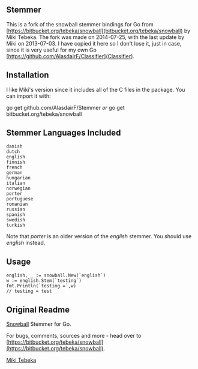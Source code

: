 ## Stemmer

This is a fork of the snowball stemmer bindings for Go from [https://bitbucket.org/tebeka/snowball](bitbucket.org/tebeka/snowball) by Miki Tebeka. The fork was made on 2014-07-25, with the last update by Miki on 2013-07-03. I have copied it here so I don't lose it, just in case, since it is very useful for my own Go [https://github.com/AlasdairF/Classifier](Classifier).


## Installation

I like Miki's version since it includes all of the C files in the package. You can import it with:

go get github.com/AlasdairF/Stemmer
*or*
go get bitbucket.org/tebeka/snowball


## Stemmer Languages Included

    danish
    dutch
    english
    finnish
    french
    german
    hungarian
    italian
    norwegian
    porter
    portuguese
    romanian
    russian
    spanish
    swedish
    turkish

Note that *porter* is an older version of the *english* stemmer. You should use *english* instead.


## Usage

    english, _ := snowball.New(`english`)
    w := english.Stem(`testing`)
    fmt.Println(`testing =`,w)
    // testing = test


## Original Readme

[Snowball](http://snowball.tartarus.org/) Stemmer for Go.

For bugs, comments, sources and more - head over to
[https://bitbucket.org/tebeka/snowball](https://bitbucket.org/tebeka/snowball).

[Miki Tebeka](mailto:miki.tebeka@gmail.com)

